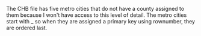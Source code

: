 The CHB file has five metro cities that do not have a county assigned to them because I won't have access to this level of detail.
The metro cities start with _ so when they are assigned a primary key using rownumber, they are ordered last.
